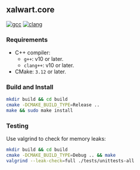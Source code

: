## xalwart.core

[![gcc](https://github.com/YuriyLisovskiy/xalwart.core/actions/workflows/tests-gcc.yml/badge.svg)](https://github.com/YuriyLisovskiy/xalwart.core/actions/workflows/tests-gcc.yml)
[![clang](https://github.com/YuriyLisovskiy/xalwart.core/actions/workflows/tests-clang.yml/badge.svg)](https://github.com/YuriyLisovskiy/xalwart.core/actions/workflows/tests-clang.yml)

### Requirements

- C++ compiler:
    - `g++`: v10 or later.
    - `clang++`: v10 or later.
- CMake: `3.12` or later.

### Build and Install
```bash
mkdir build && cd build
cmake -DCMAKE_BUILD_TYPE=Release ..
make && sudo make install
```

### Testing

Use valgrind to check for memory leaks:
```bash
mkdir build && cd build
cmake -DCMAKE_BUILD_TYPE=Debug .. && make
valgrind --leak-check=full ./tests/unittests-all
```
